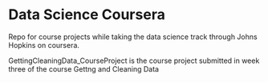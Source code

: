 Data Science Coursera
===================

Repo for course projects while taking the data science track through Johns Hopkins on coursera.

GettingCleaningData_CourseProject is the course project submitted in week three of the course Gettng and Cleaning Data


